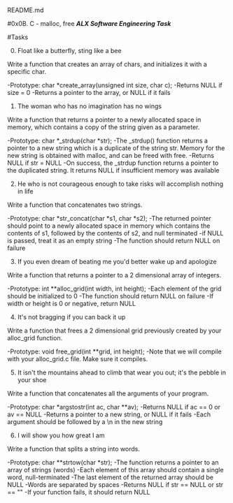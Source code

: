 README.md

#0x0B. C - malloc, free
***ALX Software Engineering Task***

#Tasks

0. Float like a butterfly, sting like a bee

Write a function that creates an array of chars, and initializes it with a specific char.

-Prototype: char *create_array(unsigned int size, char c);
-Returns NULL if size = 0
-Returns a pointer to the array, or NULL if it fails

1. The woman who has no imagination has no wings

Write a function that returns a pointer to a newly allocated space in memory, which contains a copy of the string given as a parameter.

-Prototype: char *_strdup(char *str);
-The _strdup() function returns a pointer to a new string which is a duplicate of the string str. Memory for the new string is obtained with malloc, and can be freed with free.
-Returns NULL if str = NULL
-On success, the _strdup function returns a pointer to the duplicated string. It returns NULL if insufficient memory was available

2. He who is not courageous enough to take risks will accomplish nothing in life

Write a function that concatenates two strings.

-Prototype: char *str_concat(char *s1, char *s2);
-The returned pointer should point to a newly allocated space in memory which contains the contents of s1, followed by the contents of s2, and null terminated
-if NULL is passed, treat it as an empty string
-The function should return NULL on failure

3. If you even dream of beating me you'd better wake up and apologize

Write a function that returns a pointer to a 2 dimensional array of integers.

-Prototype: int **alloc_grid(int width, int height);
-Each element of the grid should be initialized to 0
-The function should return NULL on failure
-If width or height is 0 or negative, return NULL

4. It's not bragging if you can back it up

Write a function that frees a 2 dimensional grid previously created by your alloc_grid function.

-Prototype: void free_grid(int **grid, int height);
-Note that we will compile with your alloc_grid.c file. Make sure it compiles.


5. It isn't the mountains ahead to climb that wear you out; it's the pebble in your shoe

Write a function that concatenates all the arguments of your program.

-Prototype: char *argstostr(int ac, char **av);
-Returns NULL if ac == 0 or av == NULL
-Returns a pointer to a new string, or NULL if it fails
-Each argument should be followed by a \n in the new string

6. I will show you how great I am

Write a function that splits a string into words.

-Prototype: char **strtow(char *str);
-The function returns a pointer to an array of strings (words)
-Each element of this array should contain a single word, null-terminated
-The last element of the returned array should be NULL
-Words are separated by spaces
-Returns NULL if str == NULL or str == ""
-If your function fails, it should return NULL
